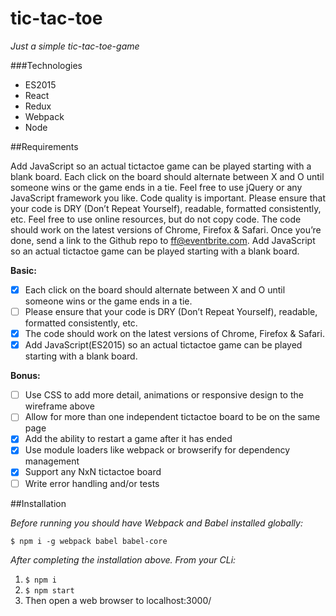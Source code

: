 # tic-tac-toe
*Just a simple tic-tac-toe-game*

###Technologies

- ES2015
- React
- Redux
- Webpack
- Node

##Requirements

Add JavaScript so an actual tic­tac­toe game can be played starting with a blank board. 
Each click on the board should alternate between X and O until someone wins or the game ends in a tie. Feel free to use jQuery or any JavaScript framework you like. Code quality is important. Please ensure that your code is DRY (Don’t Repeat Yourself), readable, formatted consistently, etc. Feel free to use online resources, but do not copy code. The code should work on the latest versions of Chrome, Firefox & Safari. Once you’re done, send a link to the Github repo to ff@eventbrite.com. Add JavaScript so an actual tic­tac­toe game can be played starting with a blank board. 


**Basic:**

- [x] Each click on the board should alternate between X and O until someone wins or the game ends in a tie.
- [ ] Please ensure that your code is DRY (Don’t Repeat Yourself), readable, formatted consistently, etc.
- [x] The code should work on the latest versions of Chrome, Firefox & Safari.
- [x] Add JavaScript(ES2015) so an actual tic­tac­toe game can be played starting with a blank board.

**Bonus:**

- [ ] Use CSS to add more detail, animations or responsive design to the wireframe above
- [ ] Allow for more than one independent tic­tac­toe board to be on the same page
- [x] Add the ability to restart a game after it has ended
- [x] Use module loaders like webpack or browserify for dependency management
- [x] Support any NxN tic­tac­toe board
- [ ] Write error handling and/or tests

##Installation

*Before running you should have Webpack and Babel installed globally:*

`$ npm i -g webpack babel babel-core` 

*After completing the installation above. From your CLi:*

1. `$ npm i`
2. `$ npm start`
3. Then open a web browser to localhost:3000/